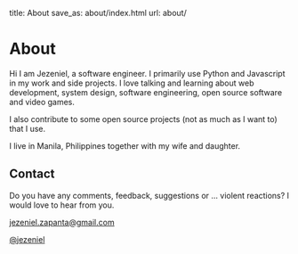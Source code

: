title: About
save_as: about/index.html
url: about/

# About

Hi I am Jezeniel, a software engineer. I primarily use Python and Javascript
in my work and side projects. I love talking and learning about web development, 
system design, software engineering, open source software and video games.

I also contribute to some open source projects (not as much as I want to)
that I use.

I live in Manila, Philippines together with my wife and daughter.

## Contact

Do you have any comments, feedback, suggestions or ... violent reactions? 
I would love to hear from you.


<i class="icon icon-mail2"></i><a href="mailto:jezeniel.zapanta@gmail.com" target="_blank"> jezeniel.zapanta@gmail.com </a>

<i class="icon icon-twitter"></i><a href="https://twitter.com/jezeniel" target="_blank"> @jezeniel</a>
